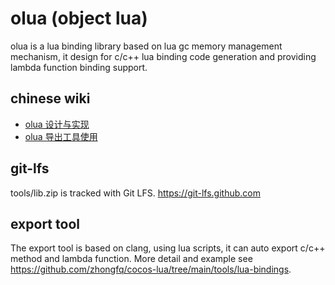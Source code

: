 # olua (object lua)
olua is a lua binding library based on lua gc memory management mechanism, it design for c/c++ lua binding code generation and providing lambda function binding support.

## chinese wiki
* [olua 设计与实现](https://codetypes.com/posts/5890848b/)
* [olua 导出工具使用](https://codetypes.com/posts/c505b168/)


## git-lfs
tools/lib.zip is tracked with Git LFS.
https://git-lfs.github.com

## export tool

The export tool is based on clang, using lua scripts, it can auto export c/c++ method and lambda function. More detail and example see https://github.com/zhongfq/cocos-lua/tree/main/tools/lua-bindings.
